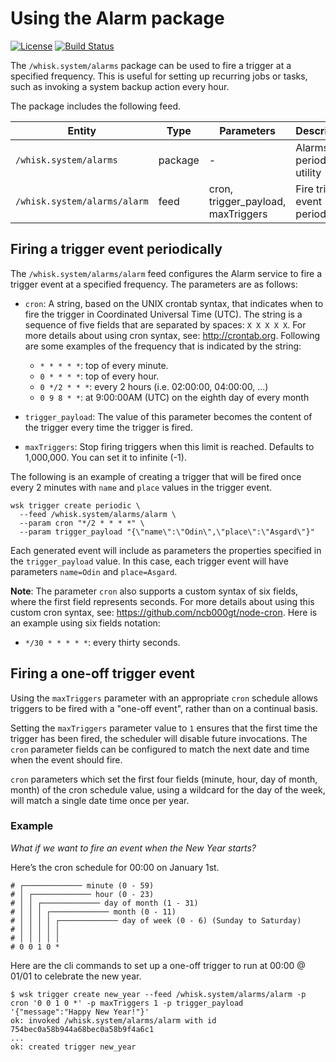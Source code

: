 # Using the Alarm package

[![License](https://img.shields.io/badge/license-Apache--2.0-blue.svg)](http://www.apache.org/licenses/LICENSE-2.0)
[![Build Status](https://travis-ci.org/apache/incubator-openwhisk-package-alarms.svg?branch=master)](https://travis-ci.org/apache/incubator-openwhisk-package-alarms)

The `/whisk.system/alarms` package can be used to fire a trigger at a specified frequency. This is useful for setting up recurring jobs or tasks, such as invoking a system backup action every hour.

The package includes the following feed.

| Entity | Type | Parameters | Description |
| --- | --- | --- | --- |
| `/whisk.system/alarms` | package | - | Alarms and periodic utility |
| `/whisk.system/alarms/alarm` | feed | cron, trigger_payload, maxTriggers | Fire trigger event periodically |


## Firing a trigger event periodically

The `/whisk.system/alarms/alarm` feed configures the Alarm service to fire a trigger event at a specified frequency. The parameters are as follows:

- `cron`: A string, based on the UNIX crontab syntax, that indicates when to fire the trigger in Coordinated Universal Time (UTC). The string is a sequence of five fields that are separated by spaces: `X X X X X`.
For more details about using cron syntax, see: http://crontab.org. Following are some examples of the frequency that is indicated by the string:

  - `* * * * *`: top of every minute.
  - `0 * * * *`: top of every hour.
  - `0 */2 * * *`: every 2 hours (i.e. 02:00:00, 04:00:00, ...)
  - `0 9 8 * *`: at 9:00:00AM (UTC) on the eighth day of every month

- `trigger_payload`: The value of this parameter becomes the content of the trigger every time the trigger is fired.

- `maxTriggers`: Stop firing triggers when this limit is reached. Defaults to 1,000,000. You can set it to infinite (-1).

The following is an example of creating a trigger that will be fired once every 2 minutes with `name` and `place` values in the trigger event.

  ```
  wsk trigger create periodic \
    --feed /whisk.system/alarms/alarm \
    --param cron "*/2 * * * *" \
    --param trigger_payload "{\"name\":\"Odin\",\"place\":\"Asgard\"}"
  ```

Each generated event will include as parameters the properties specified in the `trigger_payload` value. In this case, each trigger event will have parameters `name=Odin` and `place=Asgard`.

**Note**: The parameter `cron` also supports a custom syntax of six fields, where the first field represents seconds.
For more details about using this custom cron syntax, see: https://github.com/ncb000gt/node-cron.
Here is an example using six fields notation:
  - `*/30 * * * * *`: every thirty seconds.

## Firing a one-off trigger event

Using the `maxTriggers` parameter with an appropriate `cron` schedule allows triggers to be fired with a "one-off event", rather than on a continual basis.

Setting the `maxTriggers` parameter value to `1` ensures that the first time the trigger has been fired, the scheduler will disable future invocations. The `cron` parameter fields can be configured to match the next date and time when the event should fire. 

`cron` parameters which set the first four fields (minute, hour, day of month, month) of the cron schedule value, using a wildcard for the day of the week, will match a single date time once per year. 

### Example

*What if we want to fire an event when the New Year starts?*

Here’s the cron schedule for 00:00 on January 1st.

```
# ┌───────────── minute (0 - 59)
# │ ┌───────────── hour (0 - 23)
# │ │ ┌───────────── day of month (1 - 31)
# │ │ │ ┌───────────── month (0 - 11)
# │ │ │ │ ┌───────────── day of week (0 - 6) (Sunday to Saturday)
# │ │ │ │ │
# │ │ │ │ │
# 0 0 1 0 *
```

Here are the cli commands to set up a one-off trigger to run at 00:00 @ 01/01 to celebrate the new year.

```
$ wsk trigger create new_year --feed /whisk.system/alarms/alarm -p cron '0 0 1 0 *' -p maxTriggers 1 -p trigger_payload '{"message":"Happy New Year!"}'
ok: invoked /whisk.system/alarms/alarm with id 754bec0a58b944a68bec0a58b9f4a6c1
...
ok: created trigger new_year
```
